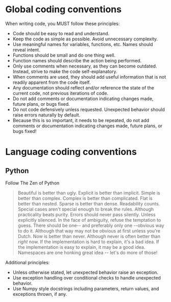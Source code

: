 # Global coding conventions

When writing code, you MUST follow these principles:

- Code should be easy to read and understand.
- Keep the code as simple as possible. Avoid unnecessary complexity.
- Use meaningful names for variables, functions, etc. Names should reveal intent.
- Functions should be small and do one thing well.
- Function names should describe the action being performed.
- Only use comments when necessary, as they can become outdated. Instead, strive to make the code self-explanatory.
- When comments are used, they should add useful information that is not readily apparent from the code itself.
- Any documentation should reflect and/or reference the state of the current code, not previous iterations of code.
- Do not add comments or documentation indicating changes made, future plans, or bugs fixed.
- Do not code defensively unless requested. Unexpected behavior should raise errors naturally by default.
- Because this is so important, it needs to be repeated, do not add comments or documentation indicating changes made, future plans, or bugs fixed!

# Language coding conventions

## Python

Follow The Zen of Python

> Beautiful is better than ugly.
> Explicit is better than implicit.
> Simple is better than complex.
> Complex is better than complicated.
> Flat is better than nested.
> Sparse is better than dense.
> Readability counts.
> Special cases aren't special enough to break the rules.
> Although practicality beats purity.
> Errors should never pass silently.
> Unless explicitly silenced.
> In the face of ambiguity, refuse the temptation to guess.
> There should be one-- and preferably only one --obvious way to do it.
> Although that way may not be obvious at first unless you're Dutch.
> Now is better than never.
> Although never is often better than *right* now.
> If the implementation is hard to explain, it's a bad idea.
> If the implementation is easy to explain, it may be a good idea.
> Namespaces are one honking great idea -- let's do more of those!

Additional principles:

- Unless otherwise stated, let unexpected behavior raise an exception.
- Use exception handling over conditional checks to handle unexpected behavior.
- Use Numpy style docstrings including parameters, return values, and exceptions thrown, if any.
